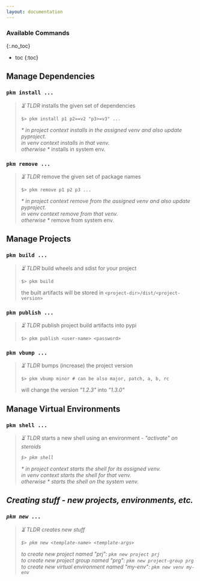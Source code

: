 ```yaml
---
layout: documentation
---
```


### Available Commands
{:.no_toc}

* toc 
{:toc}

## Manage Dependencies

### `pkm install ...`

> <i tag>⏳ TLDR</i> installs the given set of dependencies <br>
> ```console
> $> pkm install p1 p2==v2 "p3>=v3" ...
> ```
> <i case>* in project context *</i> installs in the assigned venv and also update pyproject. <br>
> <i case>* in venv context *</i> installs in that venv. <br>
> <i case>* otherwise *</i> installs in system env.

### `pkm remove ...`

> <i tag>⏳ TLDR</i> remove the given set of package names <br>
> ```console
> $> pkm remove p1 p2 p3 ...
> ```
> <i case>* in project context *</i> remove from the assigned venv and also update pyproject. <br>
> <i case>* in venv context *</i> remove from that venv. <br>
> <i case>* otherwise *</i> remove from system env.

## Manage Projects

### `pkm build ...`

> <i tag>⏳ TLDR</i> build wheels and sdist for your project <br>
> ```console
> $> pkm build
> ```
> the built artifacts will be stored in `<project-dir>/dist/<project-version>`

### `pkm publish ...`

> <i tag>⏳ TLDR</i> publish project build artifacts into pypi <br>
> ```console
> $> pkm publish <user-name> <password>
> ```

### `pkm vbump ...`

> <i tag>⏳ TLDR</i> bumps (increase) the project version <br>
> ```console
> $> pkm vbump minor # can be also major, patch, a, b, rc
> ```
> will change the version <i str>"1.2.3"</i> into <i str>"1.3.0"</i>

## Manage Virtual Environments

### `pkm shell ...`

> <i tag>⏳ TLDR</i> starts a new shell using an environment - <i str>"activate"<i> on steroids <br>
> ```console
> $> pkm shell
> ```
> <i case>* in project context *</i> starts the shell for its assigned venv. <br>
> <i case>* in venv context *</i> starts the shell for that venv. <br>
> <i case>* otherwise *</i> starts the shell on the system venv.

## Creating stuff - new projects, environments, etc.

### `pkm new ...`

> <i>⏳ TLDR</i> creates new stuff <br>
> ```console
> $> pkm new <template-name> <template-args>
> ``` 
> to create new project named <i str>"prj"</i>:  `pkm new project prj` <br>
> to create new project group named <i str>"prg"</i>: `pkm new project-group prg` <br>
> to create new virtual environment named <i str>"my-env"</i>: `pkm new venv my-env` <br>

